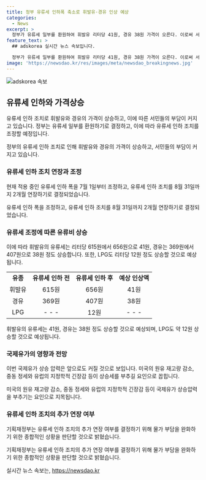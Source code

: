 ```yaml
---
title: 정부 유류세 인하폭 축소로 휘발유·경유 인상 예상
categories:
  - News
excerpt: >
  정부가 유류세 일부를 환원하여 휘발유 리터당 41원, 경유 38원 가격이 오른다. 이로써 서민들의 기름값 부담이 늘 것으로 예상되며, 휘발유는 656원, 경유는 407원이 될 것이다. 국제유가 상승 압력과 불안한 중동 정세, 유럽의 긴장감으로 앞으로의 상승세가 예상된다. 기획재정부는 추가 연장 여부를 결정할 예정이다.
feature_text: >
  ## adskorea 실시간 뉴스 속보입니다.

  정부가 유류세 일부를 환원하여 휘발유 리터당 41원, 경유 38원 가격이 오른다. 이로써 서민들의 기름값 부담이 늘 것으로 예상되며, 휘발유는 656원, 경유는 407원이 될 것이다. 국제유가 상승 압력과 불안한 중동 정세, 유럽의 긴장감으로 앞으로의 상승세가 예상된다. 기획재정부는 추가 연장 여부를 결정할 예정이다.
image: 'https://newsdao.kr/res/images/meta/newsdao_breakingnews.jpg'
---
```


<p><img src="https://newsdao.kr/res/images/meta/newsdao_breakingnews.jpg" alt="adskorea 속보" /></p>

<h2 data-ke-size="size26">유류세 인하와 가격상승</h2>

<p>유류세 인하 조치로 휘발유와 경유의 가격이 상승하고, 이에 따른 서민들의 부담이 커지고 있습니다. 정부는 유류세 일부를 환원하기로 결정하고, 이에 따라 유류세 인하 조치를 조정할 예정입니다.</p>

<p data-ke-size="size16">정부의 유류세 인하 조치로 인해 휘발유와 경유의 가격이 상승하고, 서민들의 부담이 커지고 있습니다.</p>

<h3>유류세 인하 조치 연장과 조정</h3>

<p>현재 적용 중인 유류세 인하 폭을 7월 1일부터 조정하고, 유류세 인하 조치를 8월 31일까지 2개월 연장하기로 결정되었습니다.</p>

<p data-ke-size="size16">유류세 인하 폭을 조정하고, 유류세 인하 조치를 8월 31일까지 2개월 연장하기로 결정되었습니다.</p>

<h3>유류세 조정에 따른 유류비 상승</h3>

<p>이에 따라 휘발유의 유류세는 리터당 615원에서 656원으로 41원, 경유는 369원에서 407원으로 38원 정도 상승합니다. 또한, LPG도 리터당 12원 정도 상승할 것으로 예상됩니다.</p>

<table>
<tbody>
<tr>
<td style="text-align: center; height: 17px;"><b>유종</b></td>
<td style="text-align: center; height: 17px;"><b>유류세 인하 전</b></td>
<td style="text-align: center; height: 17px;"><b>유류세 인하 후</b></td>
<td style="text-align: center; height: 17px;"><b>예상 인상액</b></td>
</tr>
<tr>
<td style="text-align: center; height: 17px;">휘발유</td>
<td style="text-align: center; height: 17px;">615원</td>
<td style="text-align: center; height: 17px;">656원</td>
<td style="text-align: center; height: 17px;">41원</td>
</tr>
<tr>
<td style="text-align: center; height: 17px;">경유</td>
<td style="text-align: center; height: 17px;">369원</td>
<td style="text-align: center; height: 17px;">407원</td>
<td style="text-align: center; height: 17px;">38원</td>
</tr>
<tr>
<td style="text-align: center; height: 17px;">LPG</td>
<td style="text-align: center; height: 17px;">- - -</td>
<td style="text-align: center; height: 17px;">12원</td>
<td style="text-align: center; height: 17px;">- - -</td>
</tr>
</tbody>
</table>

<p data-ke-size="size16">휘발유의 유류세는 41원, 경유는 38원 정도 상승할 것으로 예상되며, LPG도 약 12원 상승할 것으로 예상됩니다.</p>

<h3>국제유가의 영향과 전망</h3>

<p>이번 국제유가 상승 압력은 앞으로도 커질 것으로 보입니다. 미국의 원유 재고량 감소, 중동 정세와 유럽의 지정학적 긴장감 등이 상승세를 부추길 요인으로 꼽힙니다.</p>

<p data-ke-size="size16">미국의 원유 재고량 감소, 중동 정세와 유럽의 지정학적 긴장감 등이 국제유가 상승압력을 부추기는 요인으로 지목됩니다.</p>

<h3>유류세 인하 조치의 추가 연장 여부</h3>

<p>기획재정부는 유류세 인하 조치의 추가 연장 여부를 결정하기 위해 물가 부담을 완화하기 위한 종합적인 상황을 판단할 것으로 밝혔습니다.</p>

<p data-ke-size="size16">기획재정부는 유류세 인하 조치의 추가 연장 여부를 결정하기 위해 물가 부담을 완화하기 위한 종합적인 상황을 판단할 것으로 밝혔습니다.</p>
실시간 뉴스 속보는, <a href="https://newsdao.kr" rel="dofollow">https://newsdao.kr</a>


